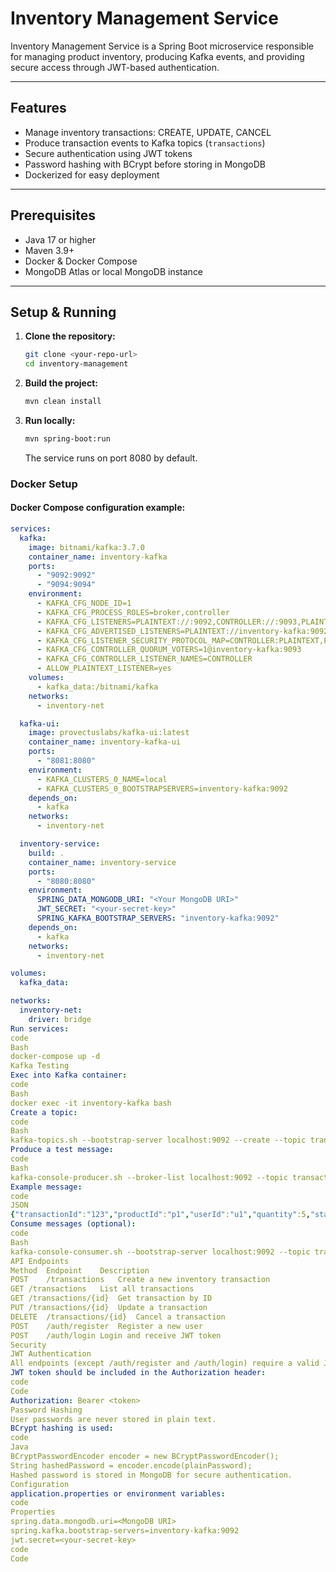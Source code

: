 
# Inventory Management Service

Inventory Management Service is a Spring Boot microservice responsible for managing product inventory, producing Kafka events, and providing secure access through JWT-based authentication.

---

## Features

- Manage inventory transactions: CREATE, UPDATE, CANCEL  
- Produce transaction events to Kafka topics (`transactions`)  
- Secure authentication using JWT tokens  
- Password hashing with BCrypt before storing in MongoDB  
- Dockerized for easy deployment  

---

## Prerequisites

- Java 17 or higher  
- Maven 3.9+  
- Docker & Docker Compose  
- MongoDB Atlas or local MongoDB instance  

---

## Setup & Running

1.  **Clone the repository:**

    ```bash
    git clone <your-repo-url>
    cd inventory-management
    ```

2.  **Build the project:**

    ```bash
    mvn clean install
    ```

3.  **Run locally:**

    ```bash
    mvn spring-boot:run
    ```

    The service runs on port 8080 by default.

### Docker Setup

#### Docker Compose configuration example:

```yaml
services:
  kafka:
    image: bitnami/kafka:3.7.0
    container_name: inventory-kafka
    ports:
      - "9092:9092"
      - "9094:9094"
    environment:
      - KAFKA_CFG_NODE_ID=1
      - KAFKA_CFG_PROCESS_ROLES=broker,controller
      - KAFKA_CFG_LISTENERS=PLAINTEXT://:9092,CONTROLLER://:9093,PLAINTEXT_HOST://:9094
      - KAFKA_CFG_ADVERTISED_LISTENERS=PLAINTEXT://inventory-kafka:9092,PLAINTEXT_HOST://localhost:9094
      - KAFKA_CFG_LISTENER_SECURITY_PROTOCOL_MAP=CONTROLLER:PLAINTEXT,PLAINTEXT:PLAINTEXT,PLAINTEXT_HOST:PLAINTEXT
      - KAFKA_CFG_CONTROLLER_QUORUM_VOTERS=1@inventory-kafka:9093
      - KAFKA_CFG_CONTROLLER_LISTENER_NAMES=CONTROLLER
      - ALLOW_PLAINTEXT_LISTENER=yes
    volumes:
      - kafka_data:/bitnami/kafka
    networks:
      - inventory-net

  kafka-ui:
    image: provectuslabs/kafka-ui:latest
    container_name: inventory-kafka-ui
    ports:
      - "8081:8080"
    environment:
      - KAFKA_CLUSTERS_0_NAME=local
      - KAFKA_CLUSTERS_0_BOOTSTRAPSERVERS=inventory-kafka:9092
    depends_on:
      - kafka
    networks:
      - inventory-net

  inventory-service:
    build: .
    container_name: inventory-service
    ports:
      - "8080:8080"
    environment:
      SPRING_DATA_MONGODB_URI: "<Your MongoDB URI>"
      JWT_SECRET: "<your-secret-key>"
      SPRING_KAFKA_BOOTSTRAP_SERVERS: "inventory-kafka:9092"
    depends_on:
      - kafka
    networks:
      - inventory-net

volumes:
  kafka_data:

networks:
  inventory-net:
    driver: bridge
Run services:
code
Bash
docker-compose up -d
Kafka Testing
Exec into Kafka container:
code
Bash
docker exec -it inventory-kafka bash
Create a topic:
code
Bash
kafka-topics.sh --bootstrap-server localhost:9092 --create --topic transactions --partitions 1 --replication-factor 1
Produce a test message:
code
Bash
kafka-console-producer.sh --broker-list localhost:9092 --topic transactions
Example message:
code
JSON
{"transactionId":"123","productId":"p1","userId":"u1","quantity":5,"status":"CREATED"}
Consume messages (optional):
code
Bash
kafka-console-consumer.sh --bootstrap-server localhost:9092 --topic transactions --from-beginning
API Endpoints
Method	Endpoint	Description
POST	/transactions	Create a new inventory transaction
GET	/transactions	List all transactions
GET	/transactions/{id}	Get transaction by ID
PUT	/transactions/{id}	Update a transaction
DELETE	/transactions/{id}	Cancel a transaction
POST	/auth/register	Register a new user
POST	/auth/login	Login and receive JWT token
Security
JWT Authentication
All endpoints (except /auth/register and /auth/login) require a valid JWT token.
JWT token should be included in the Authorization header:
code
Code
Authorization: Bearer <token>
Password Hashing
User passwords are never stored in plain text.
BCrypt hashing is used:
code
Java
BCryptPasswordEncoder encoder = new BCryptPasswordEncoder();
String hashedPassword = encoder.encode(plainPassword);
Hashed password is stored in MongoDB for secure authentication.
Configuration
application.properties or environment variables:
code
Properties
spring.data.mongodb.uri=<MongoDB URI>
spring.kafka.bootstrap-servers=inventory-kafka:9092
jwt.secret=<your-secret-key>
code
Code
